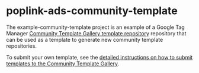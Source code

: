# poplink-ads-community-template

The example-community-template project is an example of a Google Tag Manager [Community Template Gallery template repository](https://support.google.com/tagmanager/answer/9454109) repository that can be used as a template to generate new community template repositories.

To submit your own template, see the [detailed instructions on how to submit templates to the Community Template Gallery](https://developers.google.com/tag-manager/templates/gallery).
